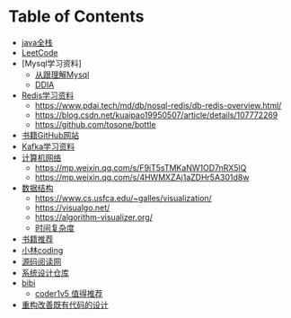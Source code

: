 # Table of Contents



+ [java全栈]( https://www.pdai.tech/md/java/thread/java-thread-x-theorty.html)
+ [LeetCode]( https://leetcode.com/problemset/all)
+ [Mysql学习资料]
  + [从跟理解Mysql](https://juejin.cn/book/6844733769996304392)
  + [DDIA](https://vonng.gitbooks.io/ddia-cn/content/)
+ [Redis学习资料]()
    + https://www.pdai.tech/md/db/nosql-redis/db-redis-overview.html/
    + https://blog.csdn.net/kuaipao19950507/article/details/107772269
    + https://github.com/tosone/bottle
+ [书籍GitHub网站](https://github.com/forthespada/CS-Books)
+ [Kafka学习资料](https://weread.qq.com/)
+ [计算机网络]()
    + https://mp.weixin.qq.com/s/F9iT5sTMKaNW1OD7nRX5lQ
    + https://mp.weixin.qq.com/s/4HWMXZAj1aZDHr5A301d8w
+ [数据结构]()
    + https://www.cs.usfca.edu/~galles/visualization/
    + https://visualgo.net/
    + https://algorithm-visualizer.org/
    + [时间复杂度](https://www.bigocheatsheet.com/)
+ [书籍推荐](https://mp.weixin.qq.com/s/KXUKod_Dmzses_iPRpH8dg)
+ [小林coding](https://xiaolincoding.com/)
+ [源码阅读网](http://coderead.cn/home/index.html)
+ [系统设计仓库](https://github.com/donnemartin/system-design-primer/blob/master/README-zh-Hans.md)
+ [bibi]()
    + [coder1v5 值得推荐](https://www.bilibili.com/video/BV1mT411j7cY/?vd_source=44d93b70850a7f4ce188ceb0f0305535)
+ [重构改善既有代码的设计](https://www.kancloud.cn/sstd521/refactor/194190)
